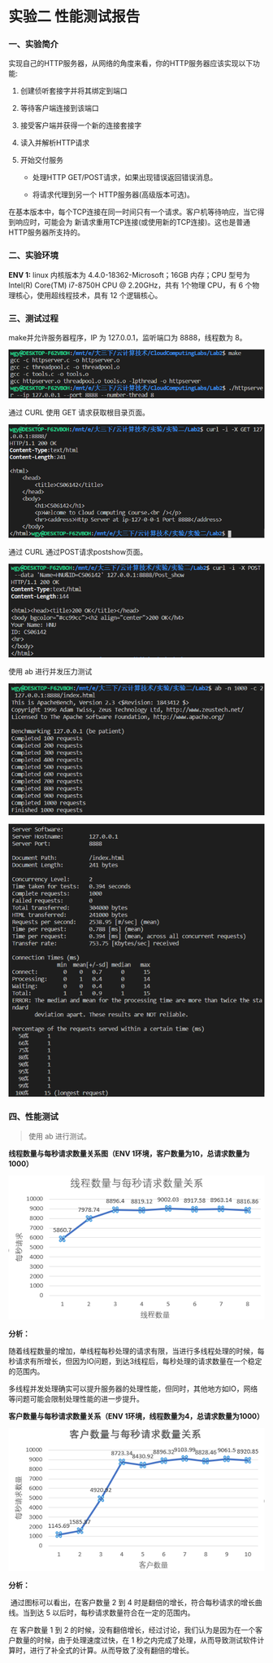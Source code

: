 # 实验二 性能测试报告



### 一、实验简介

实现自己的HTTP服务器，从网络的角度来看，你的HTTP服务器应该实现以下功能: 

1. 创建侦听套接字并将其绑定到端口  

2. 等待客户端连接到该端口  

3. 接受客户端并获得一个新的连接套接字 

4. 读入并解析HTTP请求 

5. 开始交付服务

   * 处理HTTP GET/POST请求，如果出现错误返回错误消息。

   * 将请求代理到另一个 HTTP服务器(高级版本可选)。

在基本版本中，每个TCP连接在同一时间只有一个请求。客户机等待响应，当它得到响应时，可能会为 新请求重用TCP连接(或使用新的TCP连接)。这也是普通HTTP服务器所支持的。



### 二、实验环境

**ENV 1:** linux 内核版本为 4.4.0-18362-Microsoft；16GB 内存；CPU 型号为 Intel(R) Core(TM) i7-8750H CPU @ 2.20GHz，共有  1个物理 CPU，有 6 个物理核心，使用超线程技术，具有 12 个逻辑核心。



### 三、测试过程

make并允许服务器程序，IP 为 127.0.0.1，监听端口为 8888，线程数为 8。

![image-20210506225608924](img/make并运行.png)

通过 CURL 使用 GET 请求获取根目录页面。

![image-20210506225216718](img/使用CURL通过GET请求index页面.png)

通过 CURL 通过POST请求postshow页面。

![image-20210506225216718](img/使用CURL通过POST请求postshow页面.png)

使用 ab 进行并发压力测试

![image-20210506230242535](img/ab压力测试1.png)

![image-20210506230342173](img/ab压力测试2.png)



### 四、性能测试

> 使用 ab 进行测试。

**线程数量与每秒请求数量关系图（ENV 1环境，客户数量为10，总请求数量为1000）**

![](img/线程数量与每秒请求数量关系.png)

**分析：** 

​	随着线程数量的增加，单线程每秒处理的请求有限，当进行多线程处理的时候，每秒请求有所增长，但因为IO问题，到达3线程后，每秒处理的请求数量在一个稳定的范围内。

​	多线程并发处理确实可以提升服务器的处理性能，但同时，其他地方如IO，网络等问题可能会限制处理性能的进一步提升。



**客户数量与每秒请求数量关系（ENV 1环境，线程数量为4，总请求数量为1000）**

![](img/客户数量与每秒请求数量关系.png)

**分析：**

​	通过图标可以看出，在客户数量 2 到 4 时是翻倍的增长，符合每秒请求的增长曲线。当到达 5 以后时，每秒请求数量符合在一定的范围内。

​	在 客户数量 1 到 2 的时候，没有翻倍增长，经过讨论，我们认为是因为在一个客户数量的时候，由于处理速度过快，在 1 秒之内完成了处理，从而导致测试软件计算时，进行了补全式的计算。从而导致了没有翻倍的增长。